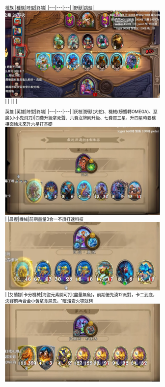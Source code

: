 種族
|種族|陣型|終端|
|---|---|---|
|野獸|跳蛙|![](https://github.com/clalanliu/BattlegroundsClassics/blob/main/%E9%87%8E%E7%8D%B8/%E9%87%8E%E7%8D%B8_%E8%B7%B3%E8%9B%99_01.PNG)|
|   |   |   |

英雄
|英雄|陣型|終端|
|---|---|---|
|灰枝|野獸(大蛇)、機械(螃蟹轉OMEGA)、惡魔(小小鬼飛刀)|四費升級拿死聲、六費沒牌則升級、七費買三星、升四星時要穩檯面給未來升六星打基礎![](https://github.com/clalanliu/BattlegroundsClassics/blob/main/%E7%81%B0%E6%9E%9D/%E7%81%B0%E6%9E%9D_%E6%A9%9F%E6%A2%B0_01.PNG)|
|晨握|機械|前期盡量3合一不須打速科技![](https://github.com/clalanliu/BattlegroundsClassics/blob/main/%E6%99%A8%E6%8F%A1/%E6%99%A8%E6%8F%A1_%E6%A9%9F%E6%A2%B0_01.PNG)|
|艾蘭娜|卡分機械|海盜元素開可打(盡量無魚)，前期優先湊12派對，卡二到底，決賽前再合金小黃拿食屍鬼，1隻熔岩火塊就夠![](https://github.com/clalanliu/BattlegroundsClassics/blob/main/%E8%89%BE%E8%98%AD%E5%A8%9C/%E8%89%BE%E8%98%AD%E5%A8%9C_%E5%85%83%E7%B4%A0%E5%8D%A1%E5%88%86_01.png)
